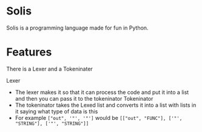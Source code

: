 # Solis
Solis is a programming language made for fun in Python.

# Features
There is a Lexer and a Tokeninater

Lexer
- The lexer makes it so that it can process the code and put it into a list and then you can pass it to the tokeninator
Tokeninator
- The tokeninator takes the Lexed list and converts it into a list with lists in it saying what type of data is this
- For example ```["out", '"', '"']``` would be ```[["out", "FUNC"], ['"', "STRING"], ['"', "STRING"]]```
